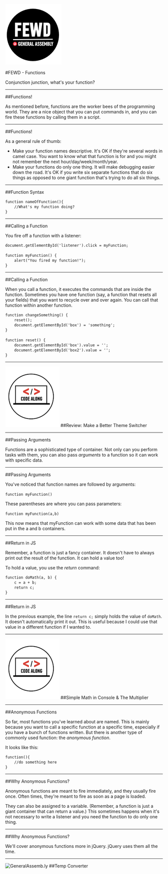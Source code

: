 ![GeneralAssemb.ly](../../img/icons/FEWD_Logo.png)

#FEWD - Functions


Conjunction junction, what's your function?

---

##Functions!

As mentioned before, functions are the worker bees of the programming world. They are a nice object that you can put commands in, and you can fire these functions by calling them in a script. 

---

##Functions!

As a general rule of thumb:

* Make your function names descriptive. It's OK if they're several words in camel case. You want to know what that function is for and you might not remember the next hour/day/week/month/year.
* Make your functions do only one thing. It will make debugging easier down the road. It's OK if you write six separate functions that do six things as opposed to one giant function that's trying to do all six things. 

---

##Function Syntax

```
function nameOfFunction(){
	//What's my function doing?
}
```

---

##Calling a Function

You fire off a function with a listener:

```
document.getElementById('listener').click = myFunction;

function myFunction() {
	alert("You fired my function!");
}
```

---


##Calling a Function

When you call a function, it  executes the commands that are inside the function. Sometimes you have one function (say, a function that resets all your fields) that you want to recycle over and over again. You can call that function within another function.

```
function changeSomething() {
	reset();
	document.getElementById('box') = 'something';
}

function reset() {
	document.getElementById('box').value = '';
	document.getElementById('box2').value = '';
}
```

---

![GeneralAssemb.ly](../img/icons/code_along.png)
##Review: Make a Better Theme Switcher

---

##Passing Arguments

Functions are a sophisticated type of container. Not only can you perform tasks with them, you can also pass *arguments* to a function so it can work with specific data.

---

##Passing Arguments

You've noticed that function names are followed by arguments:

```function myFunction()```

These parentheses are where you can pass parameters:

```function myFunction(a,b)```

This now means that myFunction can work with some data that has been put in the a and b containers.

---

##Return in JS

Remember, a function is just a fancy container. It doesn't have to always print out the result of the function. It can hold a value too!

To hold a value, you use the *return* command:

```
function doMath(a, b) {
	c = a + b;
	return c;
}
```

---

##Return in JS

In the previous example, the line 	```return c;``` simply holds the value of ```doMath```. It doesn't automatically print it out. This is useful because I could use that value in a different function if I wanted to.

---

![GeneralAssemb.ly](../img/icons/code_along.png)
##Simple Math in Console & The Multiplier

---

##Anonymous Functions

So far, most functions you've learned about are named. This is mainly because you want to call a specific function at a specific time, especially if you have a bunch of functions written. But there is another type of commonly used function: the *anonymous function*.

It looks like this:

```
function(){
	//do something here
}
```

---

##Why Anonymous Functions?

Anonymous functions are meant to fire immediately, and they usually fire once. Often times, they're meant to fire as soon as a page is loaded.

They can also be assigned to a variable. (Remember, a function is just a giant container that can return a value.) This sometimes happens when it's not necessary to write a listener and you need the function to do only one thing.

---

##Why Anonymous Functions?

We'll cover anonymous functions more in jQuery. jQuery uses them all the time.

---

![GeneralAssemb.ly](../img/icons/exercise_icon_md.png)
##Temp Converter